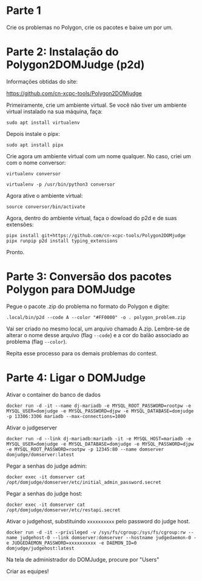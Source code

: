 # Parte 1

Crie os problemas no Polygon, crie os pacotes e baixe um por um.

# Parte 2: Instalação do Polygon2DOMJudge (p2d)

Informações obtidas do site:

https://github.com/cn-xcpc-tools/Polygon2DOMjudge

Primeiramente, crie um ambiente virtual. Se você não tiver um ambiente virtual instalado na sua máquina, faça:

```
sudo apt install virtualenv
```

Depois instale o pipx:

```
sudo apt install pipx
```

Crie agora um ambiente virtual com um nome qualquer. No caso, criei um com o nome conversor:

```
virtualenv conversor
```

```
virtualenv -p /usr/bin/python3 conversor
```

Agora ative o ambiente virtual:

```
source conversor/bin/activate
```

Agora, dentro do ambiente virtual, faça o dowload do p2d e de suas extensões:

```
pipx install git+https://github.com/cn-xcpc-tools/Polygon2DOMjudge
pipx runpip p2d install typing_extensions
```

Pronto.

# Parte 3: Conversão dos pacotes Polygon para DOMJudge

Pegue o pacote .zip do problema no formato do Polygon e digite:

```
.local/bin/p2d --code A --color "#FF0000" -o . polygon_problem.zip
```

Vai ser criado no mesmo local, um arquivo chamado A.zip. Lembre-se de alterar o nome desse arquivo (flag ```--code```) e a cor do balão associado ao problema (flag ```--color```).

Repita esse processo para os demais problemas do contest.

# Parte 4: Ligar o DOMJudge

Ativar o container do banco de dados

```
docker run -d -it --name dj-mariadb -e MYSQL_ROOT_PASSWORD=rootpw -e MYSQL_USER=domjudge -e MYSQL_PASSWORD=djpw -e MYSQL_DATABASE=domjudge -p 13306:3306 mariadb --max-connections=1000
```

Ativar o judgeserver

```
docker run -d --link dj-mariadb:mariadb -it -e MYSQL_HOST=mariadb -e MYSQL_USER=domjudge -e MYSQL_DATABASE=domjudge -e MYSQL_PASSWORD=djpw -e MYSQL_ROOT_PASSWORD=rootpw -p 12345:80 --name domserver domjudge/domserver:latest
```

Pegar a senhas do judge admin:

```
docker exec -it domserver cat /opt/domjudge/domserver/etc/initial_admin_password.secret
```

Pegar a senhas do judge host:

```
docker exec -it domserver cat /opt/domjudge/domserver/etc/restapi.secret
```

Ativar o judgehost, substituindo ```xxxxxxxxxx``` pelo password do judge host.

```
docker run -d -it --privileged -v /sys/fs/cgroup:/sys/fs/cgroup:rw --name judgehost-0 --link domserver:domserver --hostname judgedaemon-0 -e JUDGEDAEMON_PASSWORD=xxxxxxxxxx -e DAEMON_ID=0 domjudge/judgehost:latest 
```


Na tela de administrador do DOMJudge, procure por "Users"


Criar as equipes!
